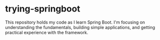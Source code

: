 # trying-springboot
This repository holds my code as I learn Spring Boot. I'm focusing on understanding the fundamentals, building simple applications, and getting practical experience with the framework.
